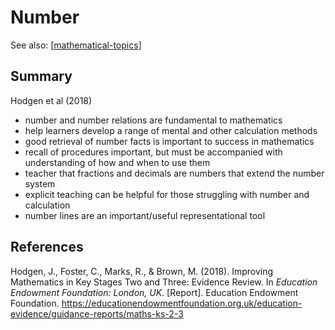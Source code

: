 # Number

See also: [[mathematical-topics]]

## Summary

Hodgen et al (2018)

- number and number relations are fundamental to mathematics
- help learners develop a range of mental and other calculation methods
- good retrieval of number facts is important to success in mathematics
- recall of procedures important, but must be accompanied with understanding of how and when to use them
- teacher that fractions and decimals are numbers that extend the number system
- explicit teaching can be helpful for those struggling with number and calculation
- number lines are an important/useful representational tool

## References

Hodgen, J., Foster, C., Marks, R., & Brown, M. (2018). Improving Mathematics in Key Stages Two and Three: Evidence Review. In *Education Endowment Foundation: London, UK.* \[Report\]. Education Endowment Foundation. <https://educationendowmentfoundation.org.uk/education-evidence/guidance-reports/maths-ks-2-3>


[//begin]: # "Autogenerated link references for markdown compatibility"
[mathematical-topics]: mathematical-topics "Mathematical Topics"
[//end]: # "Autogenerated link references"